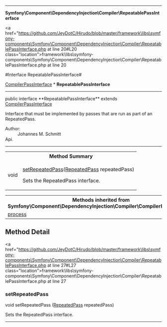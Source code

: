 
- - -

**Symfony\Component\DependencyInjection\Compiler\RepeatablePassInterface**


<a href="https://github.com/JeyDotC/Hirudo/blob/master/framework\libs\symfony-components\Symfony\Component\DependencyInjection\Compiler\RepeatablePassInterface.php at line 20#L20 class="location">framework\libs\symfony-components\Symfony\Component\DependencyInjection\Compiler\RepeatablePassInterface.php at line 20</a>

#Interface RepeatablePassInterface#

<a href="https://github.com/JeyDotC/Hirudo-docs/blob/master/symfony/component/dependencyinjection/compiler/compilerpassinterface.html">CompilerPassInterface</a>
    * **RepeatablePassInterface**




- - -

<p class="signature">public  interface **RepeatablePassInterface**
extends <a href="https://github.com/JeyDotC/Hirudo-docs/blob/master/symfony/component/dependencyinjection/compiler/compilerpassinterface.html">CompilerPassInterface</a>

</p>

<div class="comment" id="overview_description"><p>Interface that must be implemented by passes that are run as part of an
RepeatedPass.</p></div>

<dl>
<dt>Author:</dt>
<dd>Johannes M. Schmitt <schmittjoh@gmail.com></dd>
<dt>Api.</dt>
</dl>


- - -

<table id="summary_method">
<tr><th colspan="2">Method Summary</th></tr>
<tr>
<td><span class='k'></span> <span class='nx'>void</span></td>
<td class="description"><p class="name"><a href="#setrepeatedpass">setRepeatedPass</a>(<a href="../../../../symfony/component/dependencyinjection/compiler/repeatedpass.html">RepeatedPass</a> repeatedPass)</p><p class="description">Sets the RepeatedPass interface.</p></td>
</tr>
</table>

<table class="inherit">
<tr><th colspan="2">Methods inherited from Symfony\Component\DependencyInjection\Compiler\CompilerPassInterface</th></tr>
<tr><td><a href="https://github.com/JeyDotC/Hirudo-docs/blob/master/symfony/component/dependencyinjection/compiler/compilerpassinterface.html#process()">process</a></td></tr></table>

<h2 id="detail_method">Method Detail</h2>

<a href="https://github.com/JeyDotC/Hirudo/blob/master/framework\libs\symfony-components\Symfony\Component\DependencyInjection\Compiler\RepeatablePassInterface.php at line 27#L27 class="location">framework\libs\symfony-components\Symfony\Component\DependencyInjection\Compiler\RepeatablePassInterface.php at line 27</a>

<h3 id="setRepeatedPass()">setRepeatedPass</h3>
<span class='k'></span> <span class='nx'>void</span> <span class='nf'>setRepeatedPass</span> (<a href="../../../../symfony/component/dependencyinjection/compiler/repeatedpass.html">RepeatedPass</a> repeatedPass)

<div class="details">
<p>Sets the RepeatedPass interface.</p></div>

- - -

